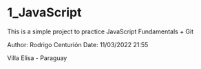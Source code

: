 # 1_JavaScript

This is a simple project to practice JavaScript Fundamentals + Git

Author: Rodrigo Centurión
Date: 11/03/2022 21:55

Villa Elisa - Paraguay
